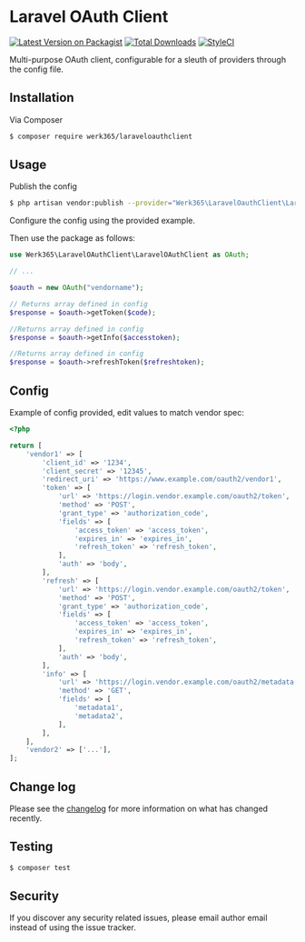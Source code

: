 # Laravel OAuth Client

[![Latest Version on Packagist][ico-version]][link-packagist]
[![Total Downloads][ico-downloads]][link-downloads]
[![StyleCI][ico-styleci]][link-styleci]

Multi-purpose OAuth client, configurable for a sleuth of providers through the config file.

## Installation

Via Composer

``` bash
$ composer require werk365/laraveloauthclient
```

## Usage

Publish the config
```bash
$ php artisan vendor:publish --provider="Werk365\LaravelOauthClient\LaravelOAuthClientServiceProvider"
```
Configure the config using the provided example.

Then use the package as follows:
```php
use Werk365\LaravelOAuthClient\LaravelOAuthClient as OAuth;

// ...

$oauth = new OAuth("vendorname");

// Returns array defined in config
$response = $oauth->getToken($code);

//Returns array defined in config
$response = $oauth->getInfo($accesstoken);

//Returns array defined in config
$response = $oauth->refreshToken($refreshtoken);
```

## Config
Example of config provided, edit values to match vendor spec:
```php
<?php

return [
    'vendor1' => [
        'client_id' => '1234',
        'client_secret' => '12345',
        'redirect_uri' => 'https://www.example.com/oauth2/vendor1',
        'token' => [
            'url' => 'https://login.vendor.example.com/oauth2/token',
            'method' => 'POST',
            'grant_type' => 'authorization_code',
            'fields' => [
                'access_token' => 'access_token',
                'expires_in' => 'expires_in',
                'refresh_token' => 'refresh_token',
            ],
            'auth' => 'body',
        ],
        'refresh' => [
            'url' => 'https://login.vendor.example.com/oauth2/token',
            'method' => 'POST',
            'grant_type' => 'authorization_code',
            'fields' => [
                'access_token' => 'access_token',
                'expires_in' => 'expires_in',
                'refresh_token' => 'refresh_token',
            ],
            'auth' => 'body',
        ],
        'info' => [
            'url' => 'https://login.vendor.example.com/oauth2/metadata',
            'method' => 'GET',
            'fields' => [
                'metadata1',
                'metadata2',
            ],
        ],
    ],
    'vendor2' => ['...'],
];

```

## Change log

Please see the [changelog](changelog.md) for more information on what has changed recently.

## Testing

``` bash
$ composer test
```

## Security

If you discover any security related issues, please email author email instead of using the issue tracker.

[ico-version]: https://img.shields.io/packagist/v/werk365/laraveloauthclient.svg?style=flat-square
[ico-downloads]: https://img.shields.io/packagist/dt/werk365/laraveloauthclient.svg?style=flat-square
[ico-travis]: https://img.shields.io/travis/werk365/laraveloauthclient/master.svg?style=flat-square
[ico-styleci]: https://styleci.io/repos/328643005/shield

[link-packagist]: https://packagist.org/packages/werk365/laraveloauthclient
[link-downloads]: https://packagist.org/packages/werk365/laraveloauthclient
[link-styleci]: https://styleci.io/repos/328643005
[link-author]: https://github.com/365Werk
[link-contributors]: ../../contributors
